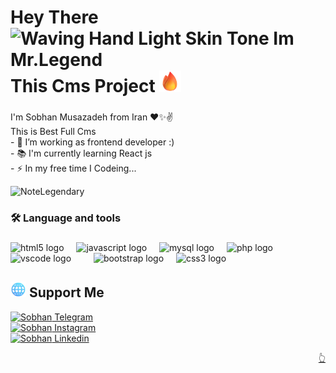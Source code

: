 <h1>Hey There <img src="https://raw.githubusercontent.com/Tarikul-Islam-Anik/Animated-Fluent-Emojis/master/Emojis/Hand%20gestures/Waving%20Hand%20Light%20Skin%20Tone.png" alt="Waving Hand Light Skin Tone" width="35" height="35"/> Im Mr.Legend <br> This Cms Project <img src="https://github.com/Tarikul-Islam-Anik/tarikul-islam-anik/raw/main/assets/images/Fire.png" alt="Slightly Smiling Face" width="35" height="35"/></h1>



###

<p align="left">I'm Sobhan Musazadeh from Iran ❤️✨✌️<br>This is Best Full Cms<br>- 🔭  I’m working as frontend developer :)<br>- 📚 I'm currently learning React js<br>- ⚡ In my free time I Codeing...</p>


<img src="https://s30.picofile.com/file/8473842476/4.jpg" title="NoteLegendary">


<h3 align="left">🛠 Language and tools</h3>

###

<div align="left">
  <img src="https://cdn.jsdelivr.net/gh/devicons/devicon/icons/html5/html5-original.svg" height="40" alt="html5 logo"  />
  <img width="12" />
  <img src="https://cdn.jsdelivr.net/gh/devicons/devicon/icons/javascript/javascript-original.svg" height="40" alt="javascript logo"  />
  <img width="12" />
  <img src="https://cdn.jsdelivr.net/gh/devicons/devicon/icons/mysql/mysql-original.svg" height="40" alt="mysql logo"  />
  <img width="12" />
  <img src="https://cdn.jsdelivr.net/gh/devicons/devicon/icons/php/php-original.svg" height="40" alt="php logo"  />
  <img width="12" />
  <img src="https://cdn.jsdelivr.net/gh/devicons/devicon/icons/vscode/vscode-original.svg" height="40" alt="vscode logo"  />
  <img width="12" />
  <img width="12" />
  <img src="https://cdn.jsdelivr.net/gh/devicons/devicon/icons/bootstrap/bootstrap-original.svg" height="40" alt="bootstrap logo"  />
  <img width="12" />
  <img src="https://cdn.jsdelivr.net/gh/devicons/devicon/icons/css3/css3-original.svg" height="40" alt="css3 logo"  />
</div>


## <img src="https://github.com/Tarikul-Islam-Anik/tarikul-islam-anik/raw/main/assets/images/Globe%20with%20Meridians.png" alt="Slightly Smiling Face" width="25" height="25"/> Support Me

<a href="https://t.me/soobhhan"><img src="https://github.com/gauravghongde/social-icons/blob/master/PNG/Color/Telegram.png?raw=true" width="18" title="Sobhan"> Telegram</a><br>
<a href="https://instagram.com/sobhan.__.85"><img src="https://upload.wikimedia.org/wikipedia/commons/thumb/5/58/Instagram-Icon.png/1024px-Instagram-Icon.png" width="18" title="Sobhan"> Instagram</a><br>
<a href="https://www.linkedin.com/in/sobhan-musazadeh"><img src="https://github.com/gauravghongde/social-icons/blob/master/PNG/Color/LinkedIN.png?raw=true" width="18" title="Sobhan"> Linkedin</a>

<p align="right"><a href="#readme-top">👆</a></p>

